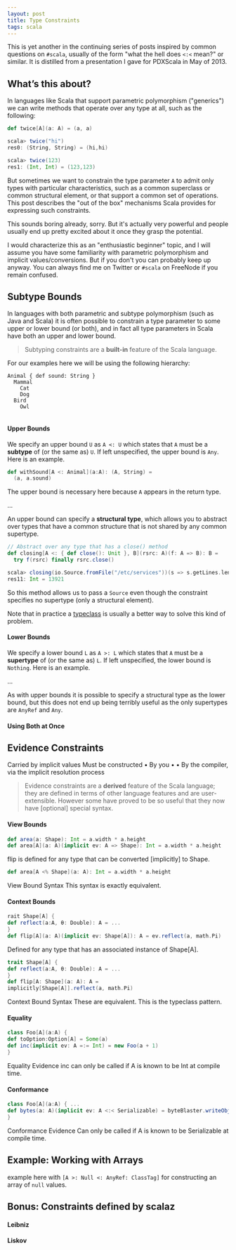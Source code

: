 ```yaml
---
layout: post
title: Type Constraints
tags: scala
---
```


This is yet another in the continuing series of posts inspired by common questions on `#scala`, usually of the form "what the hell does `<:<` mean?" or similar. It is distilled from a presentation I gave for PDXScala in May of 2013.

## What’s this about?

In languages like Scala that support parametric polymorphism ("generics") we can write methods that operate over any type at all, such as the following:

```scala
def twice[A](a: A) = (a, a)

scala> twice("hi")
res0: (String, String) = (hi,hi)

scala> twice(123)
res1: (Int, Int) = (123,123)
```

But sometimes we want to constrain the type parameter `A` to admit only types with particular characteristics, such as a common superclass or common structural element, or that support a common set of operations. This post describes the "out of the box" mechanisms Scala provides for expressing such constraints.

This sounds boring already, sorry. But it's actually very powerful and people usually end up pretty excited about it once they grasp the potential.

I would characterize this as an "enthusiastic beginner" topic, and I will assume you have some familiarity with parametric polymorphism and implicit values/conversions. But if you don't you can probably keep up anyway. You can always find me on Twitter or `#scala` on FreeNode if you remain confused.

## Subtype Bounds

In languages with both parametric and subtype polymorphism (such as Java and Scala) it is often possible to constrain a type parameter to some upper or lower bound (or both), and in fact all type parameters in Scala have both an upper and lower bound.

> Subtyping constraints are a **built-in** feature of the Scala language. 

For our examples here we will be using the following hierarchy:

```
Animal { def sound: String }
  Mammal
    Cat
    Dog
  Bird
    Owl
	
```

#### Upper Bounds

We specify an upper bound `U` as `A <: U` which states that `A` must be a **subtype** of (or the same as) `U`. If left unspecified, the upper bound is `Any`. Here is an example.

```scala
def withSound[A <: Animal](a:A): (A, String) =
  (a, a.sound)
```

The upper bound is necessary here because `A` appears in the return type.

...

An upper bound can specify a **structural type**, which allows you to abstract over types that have a common structure that is not shared by any common supertype.

```scala
// Abstract over any type that has a close() method
def closing[A <: { def close(): Unit }, B](rsrc: A)(f: A => B): B =
  try f(rsrc) finally rsrc.close()

scala> closing(io.Source.fromFile("/etc/services"))(s => s.getLines.length)
res11: Int = 13921
```

So this method allows us to pass a `Source` even though the constraint specifies no supertype (only a structural element). 

Note that in practice a [typeclass](/2013/10/12/typeclass.html) is usually a better way to solve this kind of problem.

#### Lower Bounds

We specify a lower bound `L` as `A >: L` which states that `A` must be a **supertype** of (or the same as) `L`. If left unspecified, the lower bound is `Nothing`. Here is an example.

...

As with upper bounds it is possible to specify a structural type as the lower bound, but this does not end up being terribly useful as the only supertypes are `AnyRef` and `Any`.

#### Using Both at Once



## Evidence Constraints

Carried by implicit values Must be constructed
•
By you
•
•
By the compiler, via the implicit resolution process

> Evidence constraints are a **derived** feature of the Scala language; they are defined in terms of other language features and are user-extensible. However some have proved to be so useful that they now have [optional] special syntax.

#### View Bounds

```scala
def area(a: Shape): Int = a.width * a.height
def area[A](a: A)(implicit ev: A => Shape): Int = a.width * a.height
```

flip is defined for any type that can be converted [implicitly] to Shape.


```scala
def area[A <% Shape](a: A): Int = a.width * a.height
```

View Bound Syntax
This syntax is exactly equivalent.

#### Context Bounds

```scala
rait Shape[A] {
def reflect(a:A, θ: Double): A = ...
}
def flip[A](a: A)(implicit ev: Shape[A]): A = ev.reflect(a, math.Pi)
```

Defined for any type that has an associated instance of Shape[A].



```scala
trait Shape[A] {
def reflect(a:A, θ: Double): A = ...
}
def flip[A: Shape](a: A): A =
implicitly[Shape[A]].reflect(a, math.Pi)
```

Context Bound Syntax
These are equivalent. This is the typeclass pattern.


#### Equality


```scala
class Foo[A](a:A) {
def toOption:Option[A] = Some(a)
def inc(implicit ev: A =:= Int) = new Foo(a + 1)
}
```

Equality Evidence
inc can only be called if A is known to be Int at compile time.

#### Conformance



```scala
class Foo[A](a:A) { ...
def bytes(a: A)(implicit ev: A <:< Serializable) = byteBlaster.writeObject(a)
}
```
Conformance Evidence
Can only be called if A is known to be Serializable at compile time.


## Example: Working with Arrays

example here with `[A >: Null <: AnyRef: ClassTag]` for constructing an array of `null` values.


## Bonus: Constraints defined by scalaz


#### Leibniz

#### Liskov











